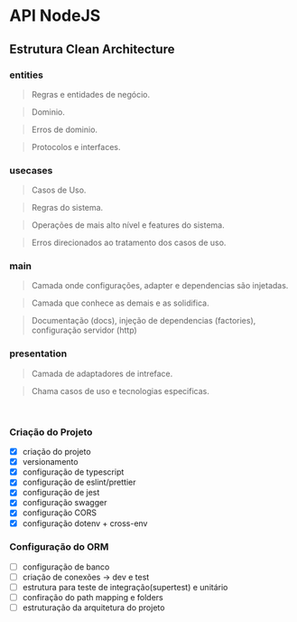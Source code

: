 # API NodeJS

## Estrutura Clean Architecture

### entities

> Regras e entidades de negócio.

> Dominio.

> Erros de dominio.

> Protocolos e interfaces.

### usecases

> Casos de Uso.

> Regras do sistema.

> Operações de mais alto nível e features do sistema.

> Erros direcionados ao tratamento dos casos de uso.

### main

> Camada onde configurações, adapter e dependencias são injetadas.

> Camada que conhece as demais e as solidifica.

> Documentação (docs), injeção de dependencias (factories), configuração servidor (http)

### presentation

> Camada de adaptadores de intreface.

> Chama casos de uso e tecnologias especificas.

<br>

### Criação do Projeto

-   [x] criação do projeto
-   [x] versionamento
-   [x] configuração de typescript
-   [x] configuração de eslint/prettier
-   [x] configuração de jest
-   [x] configuração swagger
-   [x] configuração CORS
-   [x] configuração dotenv + cross-env

### Configuração do ORM

-   [ ] configuração de banco
-   [ ] criação de conexões -> dev e test
-   [ ] estrutura para teste de integração(supertest) e unitário
-   [ ] confiração do path mapping e folders
-   [ ] estruturação da arquitetura do projeto
